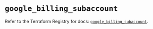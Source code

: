 # `google_billing_subaccount`

Refer to the Terraform Registry for docs: [`google_billing_subaccount`](https://registry.terraform.io/providers/hashicorp/google/5.25.0/docs/resources/billing_subaccount).

